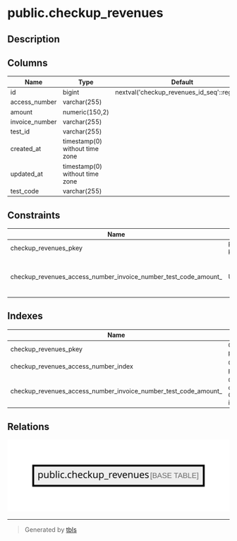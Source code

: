 # public.checkup_revenues

## Description

## Columns

| Name           | Type                           | Default                                      | Nullable |
| -------------- | ------------------------------ | -------------------------------------------- | -------- |
| id             | bigint                         | nextval('checkup_revenues_id_seq'::regclass) | false    |
| access_number  | varchar(255)                   |                                              | false    |
| amount         | numeric(150,2)                 |                                              | false    |
| invoice_number | varchar(255)                   |                                              | false    |
| test_id        | varchar(255)                   |                                              | false    |
| created_at     | timestamp(0) without time zone |                                              | true     |
| updated_at     | timestamp(0) without time zone |                                              | true     |
| test_code      | varchar(255)                   |                                              | true     |

## Constraints

| Name                                                            | Type        | Definition                                                |
| --------------------------------------------------------------- | ----------- | --------------------------------------------------------- |
| checkup_revenues_pkey                                           | PRIMARY KEY | PRIMARY KEY (id)                                          |
| checkup_revenues_access_number_invoice_number_test_code_amount_ | UNIQUE      | UNIQUE (access_number, invoice_number, test_code, amount) |

## Indexes

| Name                                                            | Definition                                                                                                                                                                    |
| --------------------------------------------------------------- | ----------------------------------------------------------------------------------------------------------------------------------------------------------------------------- |
| checkup_revenues_pkey                                           | CREATE UNIQUE INDEX checkup_revenues_pkey ON public.checkup_revenues USING btree (id)                                                                                         |
| checkup_revenues_access_number_index                            | CREATE INDEX checkup_revenues_access_number_index ON public.checkup_revenues USING btree (access_number)                                                                      |
| checkup_revenues_access_number_invoice_number_test_code_amount_ | CREATE UNIQUE INDEX checkup_revenues_access_number_invoice_number_test_code_amount_ ON public.checkup_revenues USING btree (access_number, invoice_number, test_code, amount) |

## Relations

![er](public.checkup_revenues.svg)

---

> Generated by [tbls](https://github.com/k1LoW/tbls)

